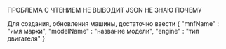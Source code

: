 ПРОБЛЕМА С ЧТЕНИЕМ НЕ ВЫВОДИТ JSON НЕ ЗНАЮ ПОЧЕМУ

Для создания, обновления машины, достаточно ввести
{
"mnfName" : "имя марки",
"modelName" : "название модели",
"engine" : "тип двигателя"
}

